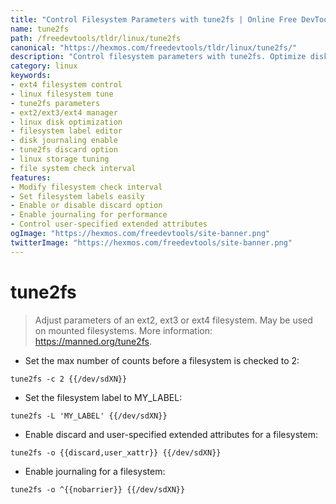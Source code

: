 ```yaml
---
title: "Control Filesystem Parameters with tune2fs | Online Free DevTools by Hexmos"
name: tune2fs
path: /freedevtools/tldr/linux/tune2fs
canonical: "https://hexmos.com/freedevtools/tldr/linux/tune2fs/"
description: "Control filesystem parameters with tune2fs. Optimize disk performance and manage ext2/ext3/ext4 filesystems effortlessly. Free online tool, no registration required."
category: linux
keywords:
- ext4 filesystem control
- linux filesystem tune
- tune2fs parameters
- ext2/ext3/ext4 manager
- linux disk optimization
- filesystem label editor
- disk journaling enable
- tune2fs discard option
- linux storage tuning
- file system check interval
features:
- Modify filesystem check interval
- Set filesystem labels easily
- Enable or disable discard option
- Enable journaling for performance
- Control user-specified extended attributes
ogImage: "https://hexmos.com/freedevtools/site-banner.png"
twitterImage: "https://hexmos.com/freedevtools/site-banner.png"
---
```


# tune2fs

> Adjust parameters of an ext2, ext3 or ext4 filesystem.
> May be used on mounted filesystems.
> More information: <https://manned.org/tune2fs>.

- Set the max number of counts before a filesystem is checked to 2:

`tune2fs -c 2 {{/dev/sdXN}}`

- Set the filesystem label to MY_LABEL:

`tune2fs -L 'MY_LABEL' {{/dev/sdXN}}`

- Enable discard and user-specified extended attributes for a filesystem:

`tune2fs -o {{discard,user_xattr}} {{/dev/sdXN}}`

- Enable journaling for a filesystem:

`tune2fs -o ^{{nobarrier}} {{/dev/sdXN}}`
